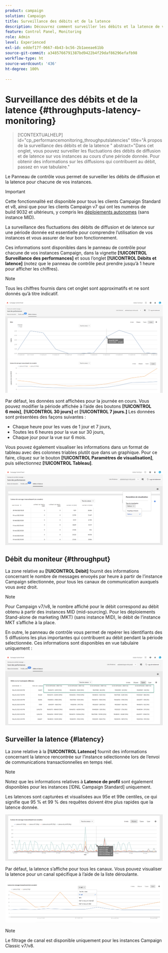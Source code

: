 ```yaml
---
product: campaign
solution: Campaign
title: Surveillance des débits et de la latence
description: Découvrez comment surveiller les débits et la latence de vos instances Campaign dans le panneau de contrôle.
feature: Control Panel, Monitoring
role: Admin
level: Experienced
exl-id: eddef17f-0667-4b43-bc56-2b1aeeae61bb
source-git-commit: a3485766791387bd9422b4f29daf86296efafb98
workflow-type: ht
source-wordcount: '436'
ht-degree: 100%

---
```


# Surveillance des débits et de la latence {#throughputs-latency-monitoring}

>[!CONTEXTUALHELP]
>id="cp_performancemonitoring_throughputslatencies"
>title="À propos de la surveillance des débits et de la latence "
>abstract="Dans cet onglet, vous pouvez surveiller les fluctuations des débits de diffusion et de latence sur vos instances au cours dʼune période donnée. Pour obtenir des informations sur les diffusions qui contribuent au débit, passez en vue tabulaire."

Le Panneau de contrôle vous permet de surveiller les débits de diffusion et la latence pour chacune de vos instances.

>[!IMPORTANT]
>
>Cette fonctionnalité est disponible pour tous les clients Campaign Standard et v8, ainsi que pour les clients Campaign v7 qui ont les numéros de build 9032 et ultérieurs, y compris les [déploiements autonomes](https://experienceleague.adobe.com/docs/campaign-classic/using/installing-campaign-classic/deployment-types-/standalone-deployment.html?lang=fr) (sans instance MID).

La surveillance des fluctuations des débits de diffusion et de latence sur une période donnée est essentielle pour comprendre lʼutilisation de vos instances et vous assurer de leur bon fonctionnement.

Ces informations sont disponibles dans le panneau de contrôle pour chacune de vos instances Campaign, dans la vignette **[!UICONTROL Surveillance des performances]** et sous lʼonglet **[!UICONTROL Débits et latence]** (notez que le panneau de contrôle peut prendre jusqu’à 1 heure pour afficher les chiffres).

>[!NOTE]
>
>Tous les chiffres fournis dans cet onglet sont approximatifs et ne sont donnés quʼà titre indicatif.

![](assets/throughput-latencies-overview.png)

Par défaut, les données sont affichées pour la journée en cours. Vous pouvez modifier la période affichée à l’aide des boutons **[!UICONTROL 6 mois]**, **[!UICONTROL 30 jours]** et **[!UICONTROL 7 jours.]** Les données sont présentées des façons suivantes :
* Chaque heure pour les vues de 1 jour et 7 jours,
* Toutes les 6 heures pour la vue sur 30 jours,
* Chaque jour pour la vue sur 6 mois.

Vous pouvez également visualiser les informations dans un format de tableau avec des colonnes triables plutôt que dans un graphique. Pour ce faire, cliquez sur le bouton **[!UICONTROL Paramètres de visualisation]**, puis sélectionnez **[!UICONTROL Tableau]**.

![](assets/throughput-latencies-table.png)

## Débit du moniteur {#throughput}

La zone relative au **[!UICONTROL Débit]** fournit des informations concernant le nombre de messages envoyés par heure à partir de l’instance Campaign sélectionnée, pour tous les canaux de communication auxquels vous avez droit.

>[!NOTE]
>
>Pour Campaign v7/v8, le nombre affiché pour le débit correspond au débit obtenu à partir des instances MID (mid-sourcing). Pour les déploiements Stand-alone de marketing (MKT) (sans instance MID), le débit de l’instance MKT s’affiche à la place.

En outre, le panneau de contrôle vous permet de repérer les identifiants des 5 diffusions les plus importantes qui contribuent au débit pendant la période sélectionnée. Ces informations sont disponibles en vue tabulaire uniquement :

![](assets/throughput-latencies-top5.png)

## Surveiller la latence {#latency}

La zone relative à la **[!UICONTROL Latence]** fournit des informations concernant la latence rencontrée sur l’instance sélectionnée lors de l’envoi de communications transactionnelles en temps réel.

>[!NOTE]
>
>Notez que les informations relatives à **Latence de profil** sont également disponibles pour les instances [!DNL Campaign Standard] uniquement.

Les latences sont capturées et visualisées aux 95e et 99e centiles, ce qui signifie que 95 % et 99 % des requêtes doivent être plus rapides que la latence donnée.

![](assets/throughput-latencies-latency.png)

Par défaut, la latence s’affiche pour tous les canaux. Vous pouvez visualiser la latence pour un canal spécifique à l’aide de la liste déroulante.

![](assets/throughput-latencies-filter.png)

>[!NOTE]
>
>Le filtrage de canal est disponible uniquement pour les instances Campaign Classic v7/v8.
